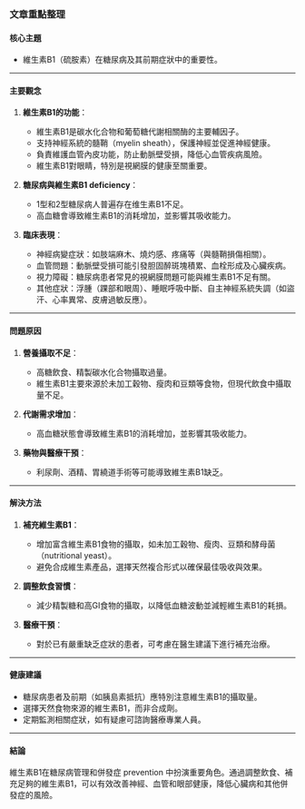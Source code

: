 ### 文章重點整理

#### 核心主題  
- 維生素B1（硫胺素）在糖尿病及其前期症狀中的重要性。

---

#### 主要觀念  
1. **維生素B1的功能**：  
   - 維生素B1是碳水化合物和葡萄糖代謝相關酶的主要輔因子。  
   - 支持神經系統的髓鞘（myelin sheath），保護神經並促進神經健康。  
   - 負責維護血管內皮功能，防止動脈壁受損，降低心血管疾病風險。  
   - 維生素B1對眼睛，特別是視網膜的健康至關重要。

2. **糖尿病與維生素B1 deficiency**：  
   - 1型和2型糖尿病人普遍存在维生素B1不足。  
   - 高血糖會導致維生素B1的消耗增加，並影響其吸收能力。  

3. **臨床表現**：  
   - 神經病變症狀：如肢端麻木、燒灼感、疼痛等（與髓鞘損傷相關）。  
   - 血管問題：動脈壁受損可能引發胆固醉斑塊積累、血栓形成及心臟疾病。  
   - 視力障礙：糖尿病患者常見的視網膜問題可能與維生素B1不足有關。  
   - 其他症狀：浮腫（踝部和眼周）、睡眠呼吸中斷、自主神經系統失調（如盜汗、心率異常、皮膚過敏反應）。  

---

#### 問題原因  
1. **營養攝取不足**：  
   - 高糖飲食、精製碳水化合物攝取過量。  
   - 維生素B1主要來源於未加工穀物、瘦肉和豆類等食物，但現代飲食中攝取量不足。  

2. **代謝需求增加**：  
   - 高血糖狀態會導致維生素B1的消耗增加，並影響其吸收能力。  

3. **藥物與醫療干預**：  
   - 利尿劑、酒精、胃繞道手術等可能導致維生素B1缺乏。  

---

#### 解決方法  
1. **補充維生素B1**：  
   - 增加富含維生素B1食物的攝取，如未加工穀物、瘦肉、豆類和酵母菌（nutritional yeast）。  
   - 避免合成維生素產品，選擇天然複合形式以確保最佳吸收與效果。  

2. **調整飲食習慣**：  
   - 減少精製糖和高GI食物的攝取，以降低血糖波動並減輕維生素B1的耗損。  

3. **醫療干預**：  
   - 對於已有嚴重缺乏症狀的患者，可考慮在醫生建議下進行補充治療。  

---

#### 健康建議  
- 糖尿病患者及前期（如胰島素抵抗）應特別注意維生素B1的攝取量。  
- 選擇天然食物來源的維生素B1，而非合成劑。  
- 定期監測相關症狀，如有疑慮可諮詢醫療專業人員。  

---

#### 結論  
維生素B1在糖尿病管理和併發症 prevention 中扮演重要角色。通過調整飲食、補充足夠的維生素B1，可以有效改善神經、血管和眼部健康，降低心臟病和其他併發症的風險。